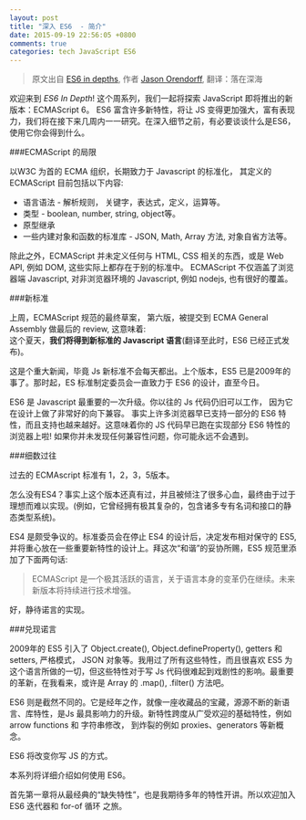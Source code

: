 ```yaml
---
layout: post
title: "深入 ES6  - 简介"
date: 2015-09-19 22:56:05 +0800
comments: true
categories: tech JavaScript ES6
---
```


>原文出自 [ES6 in depths](https://hacks.mozilla.org/2015/04/es6-in-depth-an-introduction/), 作者 [Jason Orendorff](https://blog.mozilla.org/jorendorff/), 翻译：落在深海
  
欢迎来到 *ES6 In Depth*! 这个周系列，我们一起将探索 JavaScript 即将推出的新版本：ECMAScript 6。 ES6 富含许多新特性，将让 JS 变得更加强大，富有表现力，我们将在接下来几周内一一研究。在深入细节之前，有必要谈谈什么是ES6，使用它你会得到什么。  

###ECMAScript 的局限  

<!--more-->  

以W3C 为首的 ECMA 组织，长期致力于 Javascript 的标准化， 其定义的 ECMAScript 目前包括以下内容:

+ 语言语法 - 解析规则， 关键字，表达式，定义，运算等。  
+ 类型 - boolean, number, string, object等。  
+ 原型继承  
+ 一些内建对象和函数的标准库 - JSON, Math, Array 方法, 对象自省方法等。  

除此之外，ECMAScript 并未定义任何与 HTML, CSS 相关的东西，或是 Web API, 例如 DOM, 这些实际上都存在于别的标准中。 ECMAScript 不仅涵盖了浏览器端 Javascript,  对非浏览器环境的 Javascript, 例如 nodejs, 也有很好的覆盖。  

###新标准  

上周，ECMAScript 规范的最终草案， 第六版，被提交到 ECMA General Assembly 做最后的 review, 这意味着:  
这个夏天，**我们将得到新标准的 Javascript 语言**(翻译至此时，ES6 已经正式发布)。  

这是个重大新闻，毕竟 Js 新标准不会每天都出。上个版本，ES5 已是2009年的事了。那时起，ES 标准制定委员会一直致力于 ES6 的设计，直至今日。  

ES6 是 Javascript 最重要的一次升级。你以往的 Js 代码仍旧可以工作， 因为它在设计上做了非常好的向下兼容。 事实上许多浏览器早已支持一部分的 ES6 特性，而且支持也越来越好。这意味着你的 JS 代码早已跑在实现部分 ES6 特性的浏览器上啦! 如果你并未发现任何兼容性问题，你可能永远不会遇到。  

###细数过往  

过去的 ECMAscript 标准有 1，2，3，5版本。  

怎么没有ES4？事实上这个版本还真有过，并且被倾注了很多心血，最终由于过于理想而难以实现。(例如，它曾经拥有极其复杂的，包含诸多专有名词和接口的静态类型系统)。  

ES4 是颇受争议的。标准委员会在停止 ES4 的设计后，决定发布相对保守的 ES5, 并将重心放在一些重要新特性的设计上。拜这次“和谐”的妥协所赐，ES5 规范里添加了下面两句话: 
> ECMAScript 是一个极其活跃的语言，关于语言本身的变革仍在继续。未来新版本将持续进行技术增强。  

好，静待诺言的实现。  

###兑现诺言  

2009年的 ES5 引入了 Object.create(), Object.defineProperty(), getters 和 setters, 严格模式， JSON 对象等。我用过了所有这些特性，而且很喜欢 ES5 为这个语言所做的一切，但这些特性对于写 Js 代码很难起到戏剧性的影响。最重要的革新，在我看来，或许是 Array 的 .map(), .filter() 方法吧。  

ES6 则是截然不同的。它是经年之作，就像一座收藏品的宝藏，源源不断的新语言、库特性，是Js 最具影响力的升级。新特性跨度从广受欢迎的基础特性，例如 arrow functions 和 字符串修改， 到炸裂的例如 proxies、generators 等新概念。  

ES6 将改变你写 JS 的方式。  

本系列将详细介绍如何使用 ES6。  

首先第一章将从最经典的“缺失特性”，也是我期待多年的特性开讲。所以欢迎加入 ES6 迭代器和 for-of 循环 之旅。